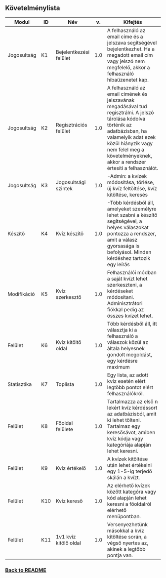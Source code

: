 ## Követelménylista


| Modul | ID | Név | v. | Kifejtés |
| -------- | ------- | -------- | ------- | -------- |
| Jogosultság | K1 | Bejelentkezési felület | 1.0 | A felhasználó az email címe és a jelszava segítségével bejelentkezhet. Ha a megadott email cím vagy jelszó nem megfelelő, akkor a felhasználó hibaüzenetet kap. |
| Jogosultság | K2 | Regisztrációs felület | 1.0 | A felhasználó az email címének és jelszavának megadásával tud regisztrálni. A jelszó tárolása kódolva történik az adatbázisban, ha valamelyik adat ezek közül hiányzik vagy nem felel meg a követelményeknek, akkor a rendszer értesíti a felhasználót. |
| Jogosultság | K3 | Jogosultsági szintek | 1.0 | -Admin: a kvízek módosítása, törlése, új kvíz feltöltése, kvíz kitöltése, keresés | -Felhasználó: kvíz feltöltése, saját kvíz törlése, kvíz kitöltése, toplista megtekintése, keresés |
| Készítő | K4 | Kvíz készítő | 1.0 | -Több kérdésből áll, amelyeket személyre lehet szabni a készítő segítségével, a helyes válaszokat pontozza a rendszer, amit a válasz gyorsasága is befolyásol. Minden kérdéshez tartozik egy leírás |
| Modifikáció | K5 | Kvíz szerkesztő | 1.0 | Felhasználói módban a saját kvízt lehet szerkeszteni, a kérdéseket módosítani. Adminisztrátori fiókkal pedig az összes kvízet lehet. |
| Felület | K6 | Kvíz kitöltő oldal  | 1.0 | Több kérdésből áll, itt választja ki a felhasználó a válaszok közül az általa helyesnek gondolt megoldást, egy kérdésre maximum |
| Statisztika | K7 | Toplista | 1.0 | Egy lista, az adott kvíz esetén elért legtöbb pontot elért felhasználókról. |
| Felület | K8 | Főoldal felülete | 1.0 | Tartalmazza az első n lekért kvíz kérdéssort az adatbázisból, amit ki lehet tölteni. Tartalmaz egy keresősávot, amiben kvíz kódja vagy kategóriája alapján lehet keresni. |
| Felület | K9 | Kvíz értékelő | 1.0 | A kvízek kitöltése után lehet értékelni egy 1-5-ig terjedő skálán a kvízt.  |
| Felület | K10 | Kvíz kereső | 1.0 | Az elérhető kvízek között kategóra vagy kód alapján lehet keresni a főoldalról elérhető menüpontban. | 
| Felület | K11 | 1v1 kvíz kitölő oldal | 1.0 | Versenyezhetünk másokkal a kvíz kitöltése során, a végső nyertes az, akinek a legtöbb pontja van. | 

### [Back to README](/README.md)